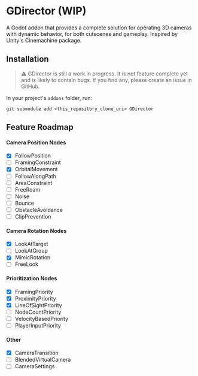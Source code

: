 # GDirector (WIP)

A Godot addon that provides a complete solution for operating 3D cameras with dynamic behavior, for both cutscenes and
gameplay. Inspired by Unity's Cinemachine package.

<!--
GDirector adds highly configurable pre-implemented camera behavior nodes that control the camera's position and rotation
individually, allowing you to compose procedural camera shots that are updated every frame at runtime. Because the
camera shots are procedually calculated at runtime, they remain updated even if different elements of the scene changes,
either as a result of player input or when elements are changed by you.

GDirector also has the ability interpolate between pre-configured virtual cameras, allowing you to create very
complex camera shots.

You can also configure various conditions that the virtual cameras can check to calculate their priority and let
GDirector automatically select the best camera shot at runtime, creating camera behavior that reacts to the player
automatically based on the parameters configured by you.

GDirector is designed to be expandable, so that you can create custom behaviors for your virtual cameras that are not
pre-implemented by the many GDirector pre-implemented camera behavior nodes.
-->

## Installation

> ⚠ GDirector is still a work in progress. It is not feature complete yet and is likely to contain bugs.
If you find any, please create an issue in GitHub.

In your project's `addons` folder, run:

	git submodule add <this_repository_clone_uri> GDirector

## Feature Roadmap

#### Camera Position Nodes
- [X] FollowPosition
- [ ] FramingConstraint <!-- Add option to select wether the controller should change the camera's local XY position, local Z position, a set global plane, or FOV to accomodate the framed target; or a combination of the three in set weights -->
- [X] OrbitalMovement
- [ ] FollowAlongPath <!-- Tries to follow a target node while moving the camera only within a Path3D. -->
- [ ] AreaConstraint <!-- Forces the camera to remain inside an Area3D -->
- [ ] FreeRoam
- [ ] Noise <!-- I think two 1D perlim noises applied to each axis should do -->
- [ ] Bounce
- [ ] ObstacleAvoidance <!-- Perform raycasts at angles and pivot the camera around obstacles to avoid breaking LOS—pivot toward the obstacle's normal -->
- [ ] ClipPrevention <!-- Prevents the camera from clipping through walls or other obstacles. The proposed solution is to add an invisible spherical rigidbody that follow the camera. Every physics frame, it moves toward the camera as much as possible, then sets the camera position to it's position. It should also slide alongside the wall to prevent hard snaps while the camera moves behind the wall. -->

#### Camera Rotation Nodes
- [X] LookAtTarget
- [ ] LookAtGroup <!-- Create option to look at dynamic groups (node groups) -->
- [X] MimicRotation
- [ ] FreeLook

#### Prioritization Nodes <!-- Each priority controller should have a blend mode (either Add, Sub, or Override) -->
- [X] FramingPriority
- [X] ProximityPriority <!-- Controls priority by multiplying the distance between two targets by a set factor and base values -->
- [X] LineOfSightPriority
- [ ] NodeCountPriority <!-- Controls priority by counting the number of nodes on the scene with a specific group -->
- [ ] VelocityBasedPriority <!-- This controller compares the camera's position between this and the previous frame to set priority -->
- [ ] PlayerInputPriority <!-- Adds priority when the player enters camera-control inputs; and reduce priority later after a delay -->

#### Other
- [X] CameraTransition
- [ ] BlendedVirtualCamera <!-- A VCam whose position and rotation are derived from other cameras and a slider control -->
- [ ] CameraSettings
